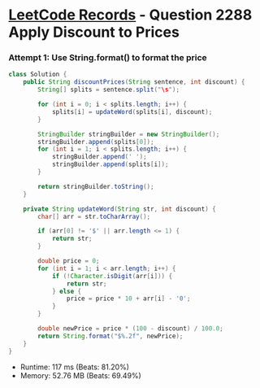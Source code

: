 # [LeetCode Records](../../README.md) - Question 2288 Apply Discount to Prices

### Attempt 1: Use String.format() to format the price
```java
class Solution {
    public String discountPrices(String sentence, int discount) {
        String[] splits = sentence.split("\s");

        for (int i = 0; i < splits.length; i++) {
            splits[i] = updateWord(splits[i], discount);
        }

        StringBuilder stringBuilder = new StringBuilder();
        stringBuilder.append(splits[0]);
        for (int i = 1; i < splits.length; i++) {
            stringBuilder.append(' ');
            stringBuilder.append(splits[i]);
        }

        return stringBuilder.toString();
    }

    private String updateWord(String str, int discount) {
        char[] arr = str.toCharArray();

        if (arr[0] != '$' || arr.length <= 1) {
            return str;
        }

        double price = 0;
        for (int i = 1; i < arr.length; i++) {
            if (!Character.isDigit(arr[i])) {
                return str;
            } else {
                price = price * 10 + arr[i] - '0';
            }
        }

        double newPrice = price * (100 - discount) / 100.0;
        return String.format("$%.2f", newPrice);
    }
}
```
- Runtime: 117 ms (Beats: 81.20%)
- Memory: 52.76 MB (Beats: 69.49%)

<br>
